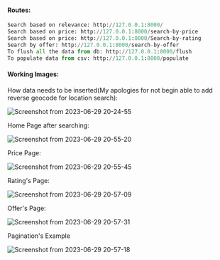 #### Routes:

```python
Search based on relevance: http://127.0.0.1:8000/
Search based on price: http://127.0.0.1:8000/search-by-price
Search based on price: http://127.0.0.1:8000/Search-by-rating
Search by offer: http://127.0.0.1:8000/search-by-offer
To flush all the data from db: http://127.0.0.1:8000/flush
To populate data from csv: http://127.0.0.1:8000/populate
```

#### Working Images:

How data needs to be inserted(My apologies for not begin able to add reverse geocode for location search):

![Screenshot from 2023-06-29 20-24-55](https://github.com/Akarsh711/CodingTaskPrimeNumbers/assets/48852000/05e3723c-9fb8-4b84-9c62-072679fdaf28)

Home Page after searching:

![Screenshot from 2023-06-29 20-55-20](https://github.com/Akarsh711/CodingTaskPrimeNumbers/assets/48852000/ce845eee-a5aa-4db9-8847-18fc53bac903)

Price Page:

![Screenshot from 2023-06-29 20-55-45](https://github.com/Akarsh711/CodingTaskPrimeNumbers/assets/48852000/a5109040-45e0-4f42-8dd8-8575edd8e1da)

Rating's Page:

![Screenshot from 2023-06-29 20-57-09](https://github.com/Akarsh711/CodingTaskPrimeNumbers/assets/48852000/35dd5b71-ca82-4931-ab46-5985d54c6ab3)

Offer's Page:

![Screenshot from 2023-06-29 20-57-31](https://github.com/Akarsh711/CodingTaskPrimeNumbers/assets/48852000/cbee5dc1-9fd7-4637-b276-38c347e2956c)

Pagination's Example

![Screenshot from 2023-06-29 20-57-18](https://github.com/Akarsh711/CodingTaskPrimeNumbers/assets/48852000/512f55d7-190d-4481-be96-a2c5ad27b5d5)

